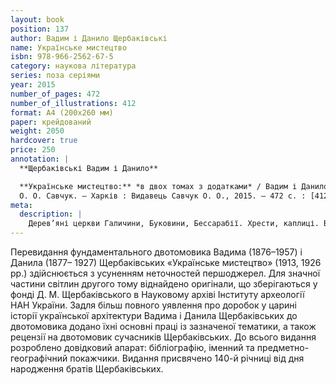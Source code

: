 ```yaml
---
layout: book
position: 137
author: Вадим і Данило Щербаківські
name: Українське мистецтво
isbn: 978-966-2562-67-5
category: наукова література
series: поза серіями
year: 2015
number_of_pages: 472
number_of_illustrations: 412
format: А4 (200х260 мм)
paper: крейдований
weight: 2050
hardcover: true
price: 250
annotation: |
  **Щербаківські Вадим і Данило**

  **Українське мистецтво:** *в двох томах з додатками* / Вадим і Данило Щербаківські ; передм.&nbsp;І. О. Ходак ; предм.-геогр. покажч. В. М. Слободяна ; упорядн. 
  О. О. Савчук. — Харків : Видавець Савчук О. О., 2015. — 472 с. : [412 іл.] 
meta:
  description: |
    Дерев’яні церкви Галичини, Буковини, Бессарабії. Хрести, каплиці. Вадим Щербаківський. Данило Щербаківський.
---
```


Перевидання фундаментального двотомовика Вадима (1876–1957) і Данила (1877–
1927) Щербаківських «Українське мистецтво» (1913, 1926 рр.) здійснюється з усуненням 
неточностей першоджерел. Для значної частини світлин другого тому віднайдено оригінали, що зберігаються у фонді Д. М. Щербаківського в Науковому архіві Інституту археології 
НАН України.
Задля більш повного уявлення про доробок у царині історії української архітектури 
Вадима і Данила Щербаківських до двотомовика додано їхні основні праці із зазначеної тематики, а також рецензії на двотомовик сучасників Щербаківських. До всього видання розроблено довідковий апарат: бібліографію, іменний та предметно-географічний покажчики.
Видання присвячено 140-й річниці від дня народження братів Щербаківських.
